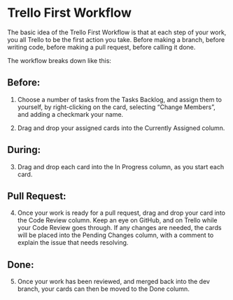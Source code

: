 # Trello First Workflow

The basic idea of the Trello First Workflow is that at each step of your work, you all Trello to be the first action you take. Before making a branch, before writing code, before making a pull request, before calling it done.

The workflow breaks down like this:

## Before:

1. Choose a number of tasks from the Tasks Backlog, and assign them to yourself, by right-clicking on the card, selecting “Change Members”, and adding a checkmark your name.

2. Drag and drop your assigned cards into the Currently Assigned column.

## During:

3. Drag and drop each card into the In Progress column, as you start each card.

## Pull Request:

4. Once your work is ready for a pull request, drag and drop your card into the Code Review column. Keep an eye on GitHub, and on Trello while your Code Review goes through. If any changes are needed, the cards will be placed into the Pending Changes column, with a comment to explain the issue that needs resolving.

## Done:

5. Once your work has been reviewed, and merged back into the dev branch, your cards can then be moved to the Done column.